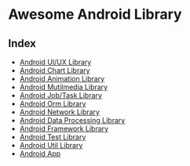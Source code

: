 # Awesome Android Library

## Index

- [Android UI/UX Library](/android-ui-ux-library)
- [Android Chart Library]()
- [Android Animation Library]()
- [Android Mutilmedia Library]()
- [Android Job/Task Library]()
- [Android Orm Library]()
- [Android Network Library]()
- [Android Data Processing Library]()
- [Android Framework Library]()
- [Android Test Library]()
- [Android Util Library]()
- [Android App]()
